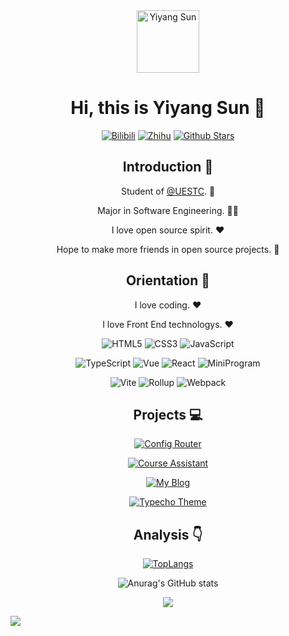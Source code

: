 <div align=center>

<img alt="Yiyang Sun" src="./assets/avatar.png" width=100 />

# Hi, this is Yiyang Sun :wave:

<p>

[![Bilibili](https://img.shields.io/badge/dynamic/json?labelColor=FE7398&logo=bilibili&logoColor=white&label=bilibili%20fans&color=00aeec&query=%24.data.totalSubs&url=https%3A%2F%2Fapi.spencerwoo.com%2Fsubstats%2F%3Fsource%3Dbilibili%26queryKey%3D220017138)](https://space.bilibili.com/220017138)
[![Zhihu](https://img.shields.io/badge/dynamic/json?color=142026&labelColor=0066ff&logo=zhihu&logoColor=white&label=zhihu%20fans&query=%24.data.totalSubs&url=https%3A%2F%2Fapi.spencerwoo.com%2Fsubstats%2F%3Fsource%3Dzhihu%26queryKey%3Dshi-er-95-34-65)](https://www.zhihu.com/people/shi-er-95-34-65)
[![Github Stars](https://img.shields.io/github/stars/yangwxsoft?color=faf408&label=github%20stars&logo=github)](https://github.com/yangwxsoft)

</p>

## Introduction :raised_hands:

Student of [@UESTC](https://github.com/uestcer). :school:

Major in Software Engineering. :man_technologist:

I love open source spirit. :heart:

Hope to make more friends in open source projects. :eyes:

## Orientation :dart:

I love coding. :heart:

I love Front End technologys. :heart:

<p>

![HTML5](https://img.shields.io/badge/-HTML5-red?logo=html5&logoColor=white)
![CSS3](https://img.shields.io/badge/-CSS3-blue?logo=css3&logoColor=white)
![JavaScript](https://img.shields.io/badge/-JavaScript-yellow?logo=javascript&logoColor=white)

</p>

<p>

![TypeScript](https://img.shields.io/badge/-TypeScript-blue?logo=typescript&logoColor=white)
![Vue](https://img.shields.io/badge/-Vue-34495e?logo=vue.js)
![React](https://img.shields.io/badge/-React-282c34?logo=react)
![MiniProgram](https://img.shields.io/badge/-MiniProgram-07c160?logo=wechat&logoColor=white)

</p>

<p>

![Vite](https://img.shields.io/badge/-Vite-646cff?logo=vite&logoColor=white)
![Rollup](https://img.shields.io/badge/-Rollup-ef3335?logo=rollup.js&logoColor=white)
![Webpack](https://img.shields.io/badge/-Webpack-1a6bac?logo=webpack)

</p>

## Projects :computer:

[![Config Router](https://github-readme-stats.vercel.app/api/pin/?username=syy11cn&repo=config-router)](https://github.com/syy11cn/config-router)

[![Course Assistant](https://github-readme-stats.vercel.app/api/pin/?username=syy11cn&repo=course-assistant-miniprogram-fe)](https://github.com/syy11cn/course-assistant-miniprogram-fe)

[![My Blog](https://github-readme-stats.vercel.app/api/pin/?username=syy11cn&repo=my-blog)](https://github.com/syy11cn/my-blog)

[![Typecho Theme](https://github-readme-stats.vercel.app/api/pin/?username=syy11cn&repo=18px-Typecho-Theme)](https://github.com/syy11cn/18px-Typecho-Theme)

## Analysis :point_down:

[![TopLangs](https://github-readme-stats.vercel.app/api/top-langs/?username=anuraghazra&layout=compact)](https://github.com/anuraghazra/github-readme-stats)

![Anurag's GitHub stats](https://github-readme-stats.vercel.app/api?username=syy11cn&show_icons=true&bg_color=30,e96443,904e95&title_color=fff&text_color=fff)

![](https://github-profile-trophy.vercel.app/?username=syy11cn&theme=flat&column=7&margin-w=10)

</div>

![](https://hit.yhype.me/github/profile?user_id=57290456)
